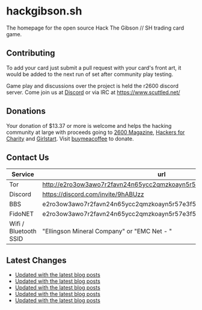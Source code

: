 # hackgibson.sh
The homepage for the open source Hack The Gibson // SH trading card game.


## Contributing

To add your card just submit a pull request with your card's front art, it would be added to the next run of set after community play testing.

Game play and discussions over the project is held the r2600 discord server. Come join us at [Discord](https://discord.com/invite/9hABUzz) or via IRC at https://www.scuttled.net/


## Donations

Your donation of $13.37 or more is welcome and helps the hacking community at large with proceeds going to [2600 Magazine](https://2600.com/), [Hackers for Charity](https://hackersforcharity.org) and [Girlstart](https://girlstart.org).  Visit [buymeacoffee](https://www.buymeacoffee.com/hackgibson.sh) to donate.


## Contact Us

Service | url
-|-
Tor | http://e2ro3ow3awo7r2favn24n65ycc2qmzkoayn5r57e3f56nvjwdcgg32ad.onion
Discord | https://discord.com/invite/9hABUzz
BBS | e2ro3ow3awo7r2favn24n65ycc2qmzkoayn5r57e3f56nvjwdcgg32ad.onion:23
FidoNET | e2ro3ow3awo7r2favn24n65ycc2qmzkoayn5r57e3f56nvjwdcgg32ad.onion:24554
Wifi / Bluetooth SSID | "Ellingson Mineral Company" or "EMC Net - <fidonet address>"

## Latest Changes
<!-- BLOG-POST-LIST:START -->
- [Updated with the latest blog posts](https://github.com/DFW2600/hackgibson.sh/commit/ef61a94c31a35dd510ffcb0ccf5b3865a37a0046)
- [Updated with the latest blog posts](https://github.com/DFW2600/hackgibson.sh/commit/0696b28e1f664c0e9e9d5c12089a0dc400ff4c43)
- [Updated with the latest blog posts](https://github.com/DFW2600/hackgibson.sh/commit/54627f8c6206a6e511d30f6827f450d8edfcffff)
- [Updated with the latest blog posts](https://github.com/DFW2600/hackgibson.sh/commit/156929a246ce00b032a675cbf7d4fb41af9938e2)
- [Updated with the latest blog posts](https://github.com/DFW2600/hackgibson.sh/commit/7c356fbb1c9f252e68be89bef28956a91abdd511)
<!-- BLOG-POST-LIST:END -->
